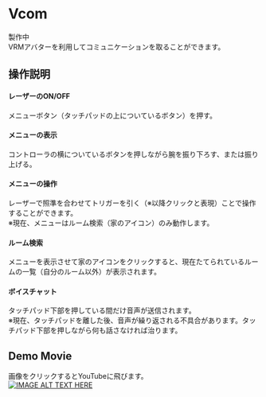 # Vcom
製作中\
VRMアバターを利用してコミュニケーションを取ることができます。

## 操作説明
#### レーザーのON/OFF
メニューボタン（タッチパッドの上についているボタン）を押す。

#### メニューの表示
コントローラの横についているボタンを押しながら腕を振り下ろす、または振り上げる。

#### メニューの操作
レーザーで照準を合わせてトリガーを引く（※以降クリックと表現）ことで操作することができます。\
※現在、メニューはルーム検索（家のアイコン）のみ動作します。

#### ルーム検索
メニューを表示させて家のアイコンをクリックすると、現在たてられているルームの一覧（自分のルーム以外）が表示されます。

#### ボイスチャット
タッチパッド下部を押している間だけ音声が送信されます。\
※現在、タッチパッドを離した後、音声が繰り返される不具合があります。タッチパッド下部を押しながら何も話さなければ治ります。

## Demo Movie
画像をクリックするとYouTubeに飛びます。\
[![IMAGE ALT TEXT HERE](https://img.youtube.com/vi/WlClNBQFnyE/0.jpg)](https://www.youtube.com/watch?v=WlClNBQFnyE&feature=youtu.be)
